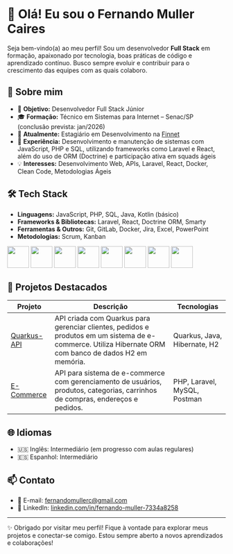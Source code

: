 # 👋 Olá! Eu sou o Fernando Muller Caires

Seja bem-vindo(a) ao meu perfil! Sou um desenvolvedor **Full Stack** em formação, apaixonado por tecnologia, boas práticas de código e aprendizado contínuo. Busco sempre evoluir e contribuir para o crescimento das equipes com as quais colaboro.

## 🚀 Sobre mim

- 🎯 **Objetivo:** Desenvolvedor Full Stack Júnior  
- 🎓 **Formação:** Técnico em Sistemas para Internet – Senac/SP (conclusão prevista: jan/2026)  
- 💼 **Atualmente:** Estagiário em Desenvolvimento na [Finnet](https://www.finnet.com.br)  
- 🔁 **Experiência:** Desenvolvimento e manutenção de sistemas com JavaScript, PHP e SQL, utilizando frameworks como Laravel e React, além do uso de ORM (Doctrine) e participação ativa em squads ágeis  
- 💡 **Interesses:** Desenvolvimento Web, APIs, Laravel, React, Docker, Clean Code, Metodologias Ágeis  

## 🛠️ Tech Stack

- **Linguagens:** JavaScript, PHP, SQL, Java, Kotlin (básico)
- **Frameworks & Bibliotecas:** Laravel, React, Doctrine ORM, Smarty
- **Ferramentas & Outros:** Git, GitLab, Docker, Jira, Excel, PowerPoint
- **Metodologias:** Scrum, Kanban

<p align="left">
  <img src="https://cdn.jsdelivr.net/gh/devicons/devicon@latest/icons/javascript/javascript-original.svg" height="50" />
  <img src="https://cdn.jsdelivr.net/gh/devicons/devicon@latest/icons/php/php-original.svg" height="50" />
  <img src="https://cdn.jsdelivr.net/gh/devicons/devicon@latest/icons/java/java-original.svg" height="50"/>
  <img src="https://cdn.jsdelivr.net/gh/devicons/devicon@latest/icons/mysql/mysql-original.svg" height="50"/>
  <img src="https://cdn.jsdelivr.net/gh/devicons/devicon@latest/icons/laravel/laravel-original.svg" height="50"/>
  <img src="https://cdn.jsdelivr.net/gh/devicons/devicon@latest/icons/react/react-original.svg" height="50"/>
  <img src="https://cdn.jsdelivr.net/gh/devicons/devicon@latest/icons/docker/docker-original.svg" height="50"/>
  <img src="https://cdn.jsdelivr.net/gh/devicons/devicon@latest/icons/git/git-original.svg" height="50"/>
</p>

## 🌟 Projetos Destacados

| Projeto | Descrição | Tecnologias |
|--------|-----------|-------------|
| [Quarkus-API](https://github.com/FernandoMCaires/Quarkus-API) | API criada com Quarkus para gerenciar clientes, pedidos e produtos em um sistema de e-commerce. Utiliza Hibernate ORM com banco de dados H2 em memória. | Quarkus, Java, Hibernate, H2 |
| [E-Commerce](https://github.com/FernandoMCaires/PI_3) | API para sistema de e-commerce com gerenciamento de usuários, produtos, categorias, carrinhos de compras, endereços e pedidos. | PHP, Laravel, MySQL, Postman |

## 🌐 Idiomas

- 🇺🇸 Inglês: Intermediário (em progresso com aulas regulares)  
- 🇪🇸 Espanhol: Intermediário  

## 📫 Contato

- 📧 E-mail: [fernandomullerc@gmail.com](mailto:fernandomullerc@gmail.com)  
- 💼 LinkedIn: [linkedin.com/in/fernando-muller-7334a8258](https://linkedin.com/in/fernando-muller-7334a8258/)

---

✨ Obrigado por visitar meu perfil! Fique à vontade para explorar meus projetos e conectar-se comigo. Estou sempre aberto a novos aprendizados e colaborações!
